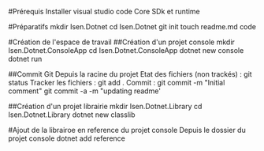 #Prérequis
Installer visual studio code
Core SDk et runtime

#Préparatifs
mkdir Isen.Dotnet
cd Isen.Dotnet
git init
touch readme.md
code

#Création de l'espace de travail
##Création d'un projet console
mkdir Isen.Dotnet.ConsoleApp
cd Isen.Dotnet.ConsoleApp
dotnet new console
dotnet run

##Commit Git
Depuis la racine du  projet
Etat des fichiers (non trackés) : git status
Tracker les fichiers : git add .
Commit : git commit -m "Initial comment"
git commit -a -m "updating readme'

##Création d'un projet librairie
mkdir Isen.Dotnet.Library
cd Isen.Dotnet.Library
dotnet new classlib

#Ajout  de la librairoe en reference du projet console
Depuis le dossier du projet console
dotnet add reference
